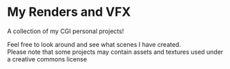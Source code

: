 # My Renders and VFX
A collection of my CGI personal projects!  

Feel free to look around and see what scenes I have created.  
Please note that some projects may contain assets and textures used under a creative commons license
